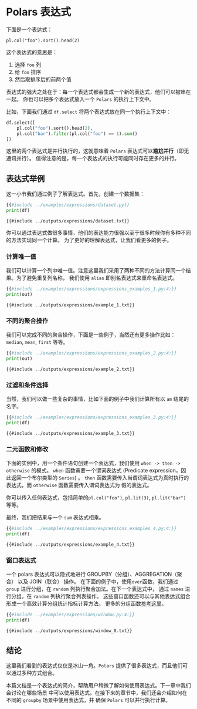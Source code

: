 # Polars 表达式

下面是一个表达式：

`pl.col("foo").sort().head(2)`

这个表达式的意思是：

1. 选择 `foo` 列
1. 给 `foo` 排序
1. 然后取排序后的前两个值

表达式的强大之处在于：每一个表达式都会生成一个新的表达式，他们可以被串在一起。
你也可以把多个表达式放入一个 `Polars` 的执行上下文中。

比如，下面我们通过 `df.select` 将两个表达式放在同一个执行上下文中：

```python
df.select([
    pl.col("foo").sort().head(2),
    pl.col("bar").filter(pl.col("foo") == 1).sum()
])
```

这里的两个表达式是并行执行的，这就意味着 `Polars` 表达式可以**尴尬并行**（即无通讯并行）。
值得注意的是，每一个表达式的执行可能同时存在更多的并行。

## 表达式举例

这一小节我们通过例子了解表达式。首先，创建一个数据集：

```python
{{#include ../examples/expressions/dataset.py}}
print(df)
```

```text
{{#include ../outputs/expressions/dataset.txt}}
```

你可以通过表达式做很多事情，他们的表达能力很强以至于很多时候你有多种不同的方法实现同一个计算。
为了更好的理解表达式，让我们看更多的例子。

### 计算唯一值

我们可以计算一个列中唯一值。注意这里我们采用了两种不同的方法计算同一个结果。为了避免重复列名称，
我们使用 `alias` 即别名表达式来重命名表达式。

```python
{{#include ../examples/expressions/expressions_examples_1.py:4:}}
print(out)
```

```text
{{#include ../outputs/expressions/example_1.txt}}
```

### 不同的聚合操作

我们可以完成不同的聚合操作，下面是一些例子，当然还有更多操作比如：`median`, `mean`, `first`
等等。

```python
{{#include ../examples/expressions/expressions_examples_2.py:4:}}
print(out)
```

```text
{{#include ../outputs/expressions/example_2.txt}}
```

### 过滤和条件选择

当然，我们可以做一些复杂的事情，比如下面的例子中我们计算所有以 `am` 结尾的名字。

```python
{{#include ../examples/expressions/expressions_examples_3.py:4:}}
print(df)
```

```text
{{#include ../outputs/expressions/example_3.txt}}
```

### 二元函数和修改

下面的实例中，用一个条件语句创建一个表达式，我们使用 `when -> then -> otherwise` 的模式。
`when` 函数需要一个谓词表达式 (Predicate expression，因此返回一个布尔类型的 `Series`) 。
`then` 函数需要传入当谓词表达式为真时执行的表达式，而 `otherwise` 函数需要传入谓词表达式为
假的表达式。

你可以传入任何表达式，包括简单的`pl.col("foo")`, `pl.lit(3)`, `pl.lit("bar")`等等。

最终，我们把结果与一个 `sum` 表达式相乘。

```python
{{#include ../examples/expressions/expressions_examples_4.py:4:}}
print(df)
```

```text
{{#include ../outputs/expressions/example_4.txt}}
```

### 窗口表达式

一个 polars 表达式可以隐式地进行 GROUPBY（分组）、AGGREGATION（聚合） 以及 JOIN（联合） 操作。
在下面的例子中，使用`over`函数，我们通过 `group` 进行分组，在 `random` 列执行聚合加法。在下一个表达式中，
通过 `names` 进行分组，在 `random` 列执行聚合列表操作。
这些窗口函数还可以与其他表达式组合形成一个高效计算分组统计指标计算方法。
更多的分组函数[参考这里](POLARS_PY_REF_GUIDE/expression.html#aggregation)。

```python
{{#include ../examples/expressions/window.py:4:}}
print(df)
```

```text
{{#include ../outputs/expressions/window_0.txt}}
```

## 结论

这里我们看到的表达式仅仅是冰山一角。`Polars` 提供了很多表达式，而且他们可以通过多种方式组合。

本篇文档是一个表达式的简介，帮助用户稍微了解如何使用表达式。下一章中我们会讨论在哪些场景
中可以使用表达式。在接下来的章节中，我们还会介绍如何在不同的 `groupby` 场景中使用表达式，并
确保 `Polars` 可以并行执行计算。
